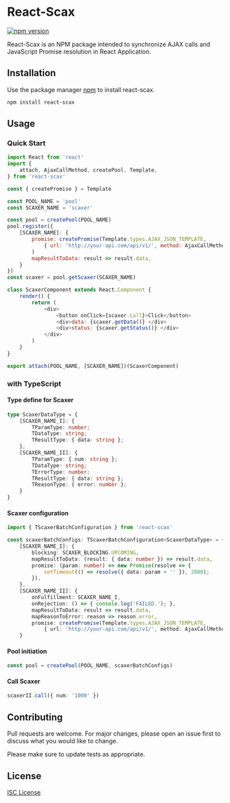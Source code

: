 # React-Scax

[![npm version](https://badge.fury.io/js/react-scax.svg)](https://badge.fury.io/js/react-scax)

React-Scax is an NPM package intended to synchronize AJAX calls and JavaScript Promise resolution in React Application.

## Installation

Use the package manager [npm](https://pip.pypa.io/en/stable/) to install react-scax.

```bash
npm install react-scax
```

## Usage
### Quick Start
```javascript
import React from 'react'
import {
    attach, AjaxCallMethod, createPool, Template,
} from 'react-scax'

const { createPromise } = Template

const POOL_NAME = 'pool'
const SCAXER_NAME = 'scaxer'

const pool = createPool(POOL_NAME)
pool.register({
    [SCAXER_NAME]: {
        promise: createPromise(Template.types.AJAX_JSON_TEMPLATE,
            { url: 'http://your-api.com/api/v1/', method: AjaxCallMethod.GET},
        )
        mapResultToData: result => result.data,
    }
})
const scaxer = pool.getScaxer(SCAXER_NAME)

class ScaxerComponent extends React.Component {
    render() {
        return (
            <div>
                <button onClick={scaxer.call}>Click</button>
                <div>data: {scaxer.getData()} </div>
                <div>status: {scaxer.getStatus()} </div>
            </div>
        )
    }
}

export attach(POOL_NAME, [SCAXER_NAME])(ScaxerComponent)
```

### with TypeScript
#### Type define for Scaxer
```typescript
type ScaxerDataType = {
    [SCAXER_NAME_I]: {
        TParamType: number;
        TDataType: string;
        TResultType: { data: string };
    },
    [SCAXER_NAME_II]: {
        TParamType: { num: string };
        TDataType: string;
        TErrorType: number;
        TResultType: { data: string };
        TReasonType: { error: number };
    }
}
```
#### Scaxer configuration
```typescript
import { TScaxerBatchConfiguration } from 'react-scax'

const scaxerBatchConfigs: TScaxerBatchConfiguration<ScaxerDataType> = {
    [SCAXER_NAME_I]: {
        blocking: SCAXER_BLOCKING.UPCOMING,
        mapResultToData: (result: { data: number }) => result.data,
        promise: (param: number) => new Promise(resolve => {
            setTimeout(() => resolve({ data: param + '' }), 2000);
        }),
    },
    [SCAXER_NAME_II]: {
        onFulfillment: SCAXER_NAME_I,
        onRejection: () => { console.log('FAILED.'); },
        mapResultToData: result => result.data,
        mapReasonToError: reason => reason.error,
        promise: createPromise(Template.types.AJAX_JSON_TEMPLATE,
            { url: 'http://your-api.com/api/v1/', method: AjaxCallMethod.GET }),
    }
```
#### Pool initiation
```typescript
const pool = createPool(POOL_NAME, scaxerBatchConfigs)
```
#### Call Scaxer
```typescript
scaxerII.call({ num: '1000' })
```


## Contributing
Pull requests are welcome. For major changes, please open an issue first to discuss what you would like to change.

Please make sure to update tests as appropriate.

## License
[ISC License](https://choosealicense.com/licenses/isc/)